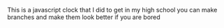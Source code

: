 This is a javascript clock that I did to get in my high school you can make branches and make them look better if you are bored
